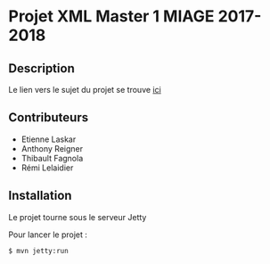 # Projet XML Master 1 MIAGE 2017-2018

## Description

Le lien vers le sujet du projet se trouve [ici](http://www-sop.inria.fr/members/Philippe.Poulard/projet-miage-2017.html)

## Contributeurs

* Etienne Laskar
* Anthony Reigner
* Thibault Fagnola
* Rémi Lelaidier

## Installation

Le projet tourne sous le serveur Jetty

Pour lancer le projet :

```terminal
$ mvn jetty:run
```